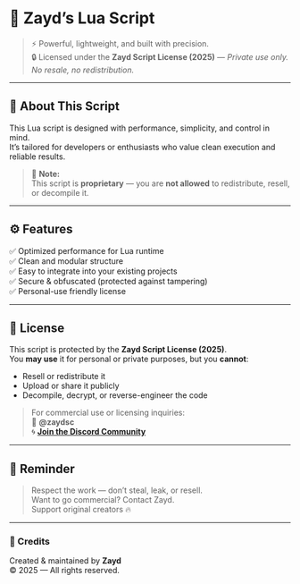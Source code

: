 # 🧩 Zayd’s Lua Script

> ⚡ Powerful, lightweight, and built with precision.  
> 🔒 Licensed under the **Zayd Script License (2025)** — *Private use only. No resale, no redistribution.*

---

## 🚀 About This Script
This Lua script is designed with performance, simplicity, and control in mind.  
It’s tailored for developers or enthusiasts who value clean execution and reliable results.  

> 🛑 **Note:**  
> This script is **proprietary** — you are **not allowed** to redistribute, resell, or decompile it.

---

## ⚙️ Features
✅ Optimized performance for Lua runtime  
✅ Clean and modular structure  
✅ Easy to integrate into your existing projects  
✅ Secure & obfuscated (protected against tampering)  
✅ Personal-use friendly license  

---

## 🪪 License
This script is protected by the **Zayd Script License (2025)**.  
You **may use** it for personal or private purposes, but you **cannot**:
- Resell or redistribute it  
- Upload or share it publicly  
- Decompile, decrypt, or reverse-engineer the code  

> For commercial use or licensing inquiries:  
> 💬 **@zaydsc**  
> 🌀 **[Join the Discord Community](https://discord.gg/qKz5qbTYPC)**

---

## 🧠 Reminder
> Respect the work — don’t steal, leak, or resell.  
> Want to go commercial? Contact Zayd.  
> Support original creators 🔥

---

### 🌟 Credits
Created & maintained by **Zayd**  
© 2025 — All rights reserved.
